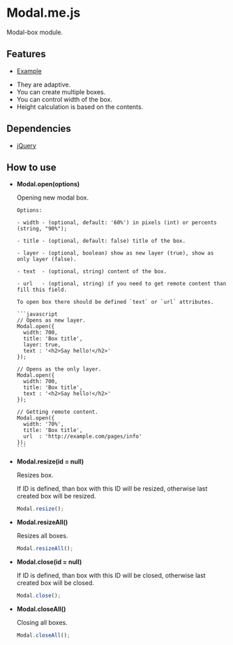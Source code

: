 # Modal.me.js

Modal-box module.

## Features

* [Example](http://itimka.ru)

- They are adaptive.
- You can create multiple boxes.
- You can control width of the box.
- Height calculation is based on the contents.

## Dependencies
- [jQuery](http://jquery.com)

## How to use

* **Modal.open(options)**

    Opening new modal box.
  
      Options:
    
      - width - (optional, default: '60%') in pixels (int) or percents (string, "90%");
    
      - title - (optional, default: false) title of the box.
    
      - layer - (optional, boolean) show as new layer (true), show as only layer (false).
    
      - text  - (optional, string) content of the box.
    
      - url   - (optional, string) if you need to get remote content than fill this field.
    
      To open box there should be defined `text` or `url` attributes.
      
      ```javascript
      // Opens as new layer.
      Modal.open({
        width: 700,
        title: 'Box title',
        layer: true,
        text : '<h2>Say hello!</h2>'
      });
      
      // Opens as the only layer.
      Modal.open({
        width: 700,
        title: 'Box title',
        text : '<h2>Say hello!</h2>'
      });
      
      // Getting remote content.
      Modal.open({
        width: '70%',
        title: 'Box title',
        url  : 'http://example.com/pages/info'
      });
      ```
    
* **Modal.resize(id = null)**
  
    Resizes box.
  
    If ID is defined, than box with this ID will be resized, otherwise last created box will be resized.

    ```javascript
    Modal.resize();
    ```

* **Modal.resizeAll()**
  
    Resizes all boxes.

    ```javascript
    Modal.resizeAll();
    ```

* **Modal.close(id = null)**

    If ID is defined, than box with this ID will be closed, otherwise last created box will be closed.
    
    ```javascript
    Modal.close();
    ```

* **Modal.closeAll()**
    
    Closing all boxes.

    ```javascript
    Modal.closeAll();
    ```
